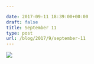 ```yaml
---

date: 2017-09-11 18:39:00+00:00
draft: false
title: September 11
type: post
url: /blog/2017/9/september-11
---
```




  
   ![](/images/2017-09-11-20179september-11/IMG_2253.jpg)

  


